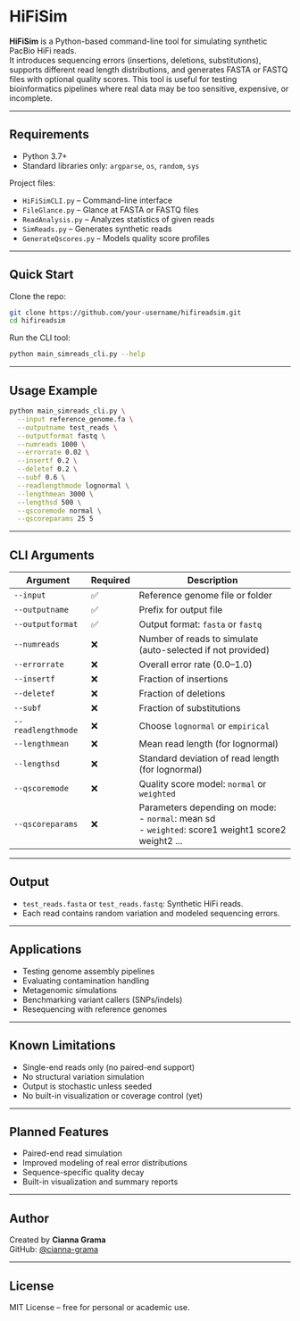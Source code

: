 # HiFiSim

**HiFiSim** is a Python-based command-line tool for simulating synthetic PacBio HiFi reads.  
It introduces sequencing errors (insertions, deletions, substitutions), supports different read length distributions, and generates FASTA or FASTQ files with optional quality scores. This tool is useful for testing bioinformatics pipelines where real data may be too sensitive, expensive, or incomplete.

---

## Requirements

- Python 3.7+
- Standard libraries only: `argparse`, `os`, `random`, `sys`

Project files:
- `HiFiSimCLI.py` – Command-line interface
- `FileGlance.py` – Glance at FASTA or FASTQ files
- `ReadAnalysis.py` – Analyzes statistics of given reads
- `SimReads.py` – Generates synthetic reads
- `GenerateQscores.py` – Models quality score profiles

---

## Quick Start

Clone the repo:

```bash
git clone https://github.com/your-username/hifireadsim.git
cd hifireadsim
```

Run the CLI tool:

```bash
python main_simreads_cli.py --help
```

---

## Usage Example

```bash
python main_simreads_cli.py \
  --input reference_genome.fa \
  --outputname test_reads \
  --outputformat fastq \
  --numreads 1000 \
  --errorrate 0.02 \
  --insertf 0.2 \
  --deletef 0.2 \
  --subf 0.6 \
  --readlengthmode lognormal \
  --lengthmean 3000 \
  --lengthsd 500 \
  --qscoremode normal \
  --qscoreparams 25 5
```

---

## CLI Arguments

| Argument             | Required | Description |
|----------------------|----------|-------------|
| `--input`            | ✅        | Reference genome file or folder |
| `--outputname`       | ✅        | Prefix for output file |
| `--outputformat`     | ✅        | Output format: `fasta` or `fastq` |
| `--numreads`         | ❌        | Number of reads to simulate (auto-selected if not provided) |
| `--errorrate`        | ❌        | Overall error rate (0.0–1.0) |
| `--insertf`          | ❌        | Fraction of insertions |
| `--deletef`          | ❌        | Fraction of deletions |
| `--subf`             | ❌        | Fraction of substitutions |
| `--readlengthmode`   | ❌        | Choose `lognormal` or `empirical` |
| `--lengthmean`       | ❌        | Mean read length (for lognormal) |
| `--lengthsd`         | ❌        | Standard deviation of read length (for lognormal) |
| `--qscoremode`       | ❌        | Quality score model: `normal` or `weighted` |
| `--qscoreparams`     | ❌        | Parameters depending on mode:<br>- `normal`: mean sd<br>- `weighted`: score1 weight1 score2 weight2 ... |

---

## Output

- `test_reads.fasta` or `test_reads.fastq`: Synthetic HiFi reads.
- Each read contains random variation and modeled sequencing errors.

---

## Applications

- Testing genome assembly pipelines
- Evaluating contamination handling
- Metagenomic simulations
- Benchmarking variant callers (SNPs/indels)
- Resequencing with reference genomes

---

## Known Limitations

- Single-end reads only (no paired-end support)
- No structural variation simulation
- Output is stochastic unless seeded
- No built-in visualization or coverage control (yet)

---

## Planned Features

- Paired-end read simulation
- Improved modeling of real error distributions
- Sequence-specific quality decay
- Built-in visualization and summary reports

---

## Author

Created by **Cianna Grama**  
GitHub: [@cianna-grama](https://github.com/cianna-grama)

---

## License

MIT License – free for personal or academic use.

